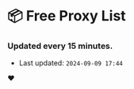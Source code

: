 # :package: Free Proxy List
### Updated every 15 minutes.

- Last updated: `2024-09-09 17:44`

:heart:
